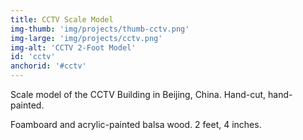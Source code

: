```yaml
---
title: CCTV Scale Model
img-thumb: 'img/projects/thumb-cctv.png'
img-large: 'img/projects/cctv.png'
img-alt: 'CCTV 2-Foot Model'
id: 'cctv'
anchorid: '#cctv'
---
```


Scale model of the CCTV Building in Beijing, China. Hand-cut, hand-painted.


<p-dark>Foamboard and acrylic-painted balsa wood. 2 feet, 4 inches.</p-dark>
